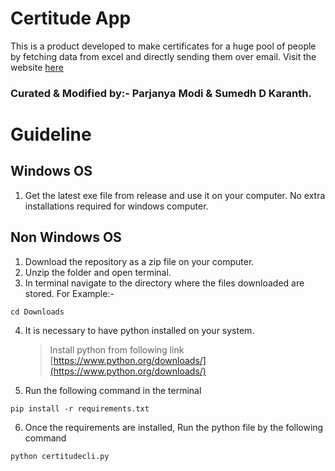 # Certitude App
This is a product developed to make certificates for a huge pool of people by fetching data from excel and directly sending them over email.
Visit the website [here](https://certitude.community.techalier.com/)
### Curated & Modified by:- Parjanya Modi & Sumedh D Karanth.

# Guideline

## Windows OS
1. Get the latest exe file from release and use it on your computer. No extra installations required for windows computer.

## Non Windows OS
1. Download the repository as a zip file on your computer.
2. Unzip the folder and open terminal.
3. In terminal navigate to the directory where the files downloaded are stored.
For Example:- 
```cli
cd Downloads
```
4. It is necessary to have python installed on your system.
    > Install python from following link [https://www.python.org/downloads/](https://www.python.org/downloads/)
5. Run the following command in the terminal
```cli
pip install -r requirements.txt
```
6. Once the requirements are installed, Run the python file by the following command
```cli
python certitudecli.py
```
